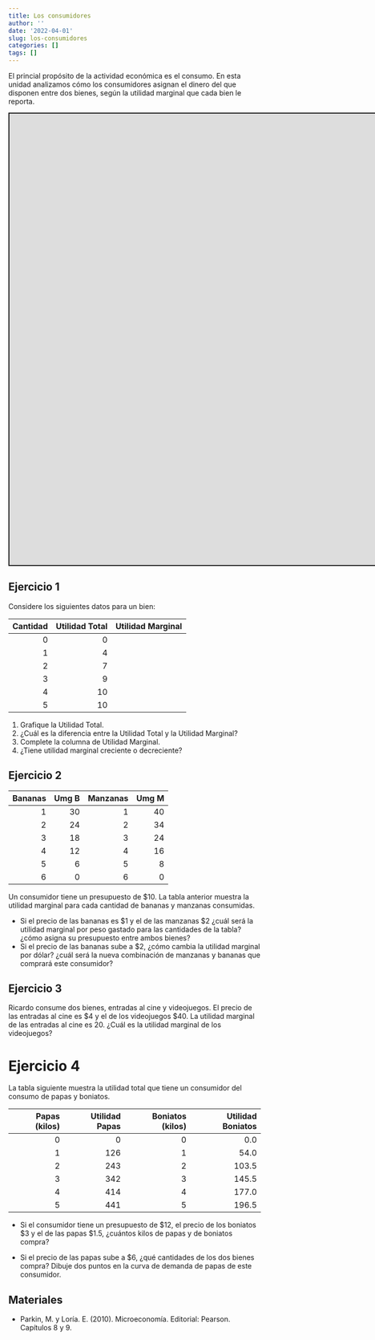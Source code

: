 ```yaml
---
title: Los consumidores
author: ''
date: '2022-04-01'
slug: los-consumidores
categories: []
tags: []
---
```


<script src="{{< blogdown/postref >}}index_files/fitvids/fitvids.min.js"></script>
<script src="{{< blogdown/postref >}}index_files/kePrint/kePrint.js"></script>
<link href="{{< blogdown/postref >}}index_files/bsTable/bootstrapTable.min.css" rel="stylesheet" />
<script src="{{< blogdown/postref >}}index_files/kePrint/kePrint.js"></script>
<link href="{{< blogdown/postref >}}index_files/bsTable/bootstrapTable.min.css" rel="stylesheet" />
<script src="{{< blogdown/postref >}}index_files/kePrint/kePrint.js"></script>

<link href="{{< blogdown/postref >}}index_files/bsTable/bootstrapTable.min.css" rel="stylesheet" />

El princial propósito de la actividad económica es el consumo. En esta unidad analizamos cómo los consumidores asignan el dinero del que disponen entre dos bienes, según la utilidad marginal que cada bien le reporta.

<div class="shareagain" style="min-width:300px;margin:1em auto;">
<iframe src="https://slides-consumidores.netlify.app/" width="1600" height="900" style="border:2px solid currentColor;" loading="lazy" allowfullscreen></iframe>
<script>fitvids('.shareagain', {players: 'iframe'});</script>
</div>

## Ejercicio 1

Considere los siguientes datos para un bien:

<table class="table table-striped table-hover" style="margin-left: auto; margin-right: auto;">
<thead>
<tr>
<th style="text-align:right;">
Cantidad
</th>
<th style="text-align:right;">
Utilidad Total
</th>
<th style="text-align:left;">
Utilidad Marginal
</th>
</tr>
</thead>
<tbody>
<tr>
<td style="text-align:right;">
0
</td>
<td style="text-align:right;">
0
</td>
<td style="text-align:left;">
</td>
</tr>
<tr>
<td style="text-align:right;">
1
</td>
<td style="text-align:right;">
4
</td>
<td style="text-align:left;">
</td>
</tr>
<tr>
<td style="text-align:right;">
2
</td>
<td style="text-align:right;">
7
</td>
<td style="text-align:left;">
</td>
</tr>
<tr>
<td style="text-align:right;">
3
</td>
<td style="text-align:right;">
9
</td>
<td style="text-align:left;">
</td>
</tr>
<tr>
<td style="text-align:right;">
4
</td>
<td style="text-align:right;">
10
</td>
<td style="text-align:left;">
</td>
</tr>
<tr>
<td style="text-align:right;">
5
</td>
<td style="text-align:right;">
10
</td>
<td style="text-align:left;">
</td>
</tr>
</tbody>
</table>

1.  Grafique la Utilidad Total.
2.  ¿Cuál es la diferencia entre la Utilidad Total y la Utilidad Marginal?
3.  Complete la columna de Utilidad Marginal.
4.  ¿Tiene utilidad marginal creciente o decreciente?

## Ejercicio 2

<table class="table table-striped table-hover" style="margin-left: auto; margin-right: auto;">
<thead>
<tr>
<th style="text-align:right;">
Bananas
</th>
<th style="text-align:right;">
Umg B
</th>
<th style="text-align:right;">
Manzanas
</th>
<th style="text-align:right;">
Umg M
</th>
</tr>
</thead>
<tbody>
<tr>
<td style="text-align:right;">
1
</td>
<td style="text-align:right;">
30
</td>
<td style="text-align:right;">
1
</td>
<td style="text-align:right;">
40
</td>
</tr>
<tr>
<td style="text-align:right;">
2
</td>
<td style="text-align:right;">
24
</td>
<td style="text-align:right;">
2
</td>
<td style="text-align:right;">
34
</td>
</tr>
<tr>
<td style="text-align:right;">
3
</td>
<td style="text-align:right;">
18
</td>
<td style="text-align:right;">
3
</td>
<td style="text-align:right;">
24
</td>
</tr>
<tr>
<td style="text-align:right;">
4
</td>
<td style="text-align:right;">
12
</td>
<td style="text-align:right;">
4
</td>
<td style="text-align:right;">
16
</td>
</tr>
<tr>
<td style="text-align:right;">
5
</td>
<td style="text-align:right;">
6
</td>
<td style="text-align:right;">
5
</td>
<td style="text-align:right;">
8
</td>
</tr>
<tr>
<td style="text-align:right;">
6
</td>
<td style="text-align:right;">
0
</td>
<td style="text-align:right;">
6
</td>
<td style="text-align:right;">
0
</td>
</tr>
</tbody>
</table>

Un consumidor tiene un presupuesto de \$10. La tabla anterior muestra la utilidad marginal para cada cantidad de bananas y manzanas consumidas.

-   Si el precio de las bananas es \$1 y el de las manzanas \$2 ¿cuál será la utilidad marginal por peso gastado para las cantidades de la tabla? ¿cómo asigna su presupuesto entre ambos bienes?
-   Si el precio de las bananas sube a \$2, ¿cómo cambia la utilidad marginal por dólar? ¿cuál será la nueva combinación de manzanas y bananas que comprará este consumidor?

## Ejercicio 3

Ricardo consume dos bienes, entradas al cine y videojuegos. El precio de las entradas al cine es \$4 y el de los videojuegos \$40. La utilidad marginal de las entradas al cine es 20. ¿Cuál es la utilidad marginal de los videojuegos?

# Ejercicio 4

La tabla siguiente muestra la utilidad total que tiene un consumidor del consumo de papas y boniatos.
<table class="table table-striped table-hover" style="width: auto !important; margin-left: auto; margin-right: auto;">
<thead>
<tr>
<th style="text-align:right;">
Papas (kilos)
</th>
<th style="text-align:right;">
Utilidad Papas
</th>
<th style="text-align:right;">
Boniatos (kilos)
</th>
<th style="text-align:right;">
Utilidad Boniatos
</th>
</tr>
</thead>
<tbody>
<tr>
<td style="text-align:right;">
0
</td>
<td style="text-align:right;">
0
</td>
<td style="text-align:right;">
0
</td>
<td style="text-align:right;">
0.0
</td>
</tr>
<tr>
<td style="text-align:right;">
1
</td>
<td style="text-align:right;">
126
</td>
<td style="text-align:right;">
1
</td>
<td style="text-align:right;">
54.0
</td>
</tr>
<tr>
<td style="text-align:right;">
2
</td>
<td style="text-align:right;">
243
</td>
<td style="text-align:right;">
2
</td>
<td style="text-align:right;">
103.5
</td>
</tr>
<tr>
<td style="text-align:right;">
3
</td>
<td style="text-align:right;">
342
</td>
<td style="text-align:right;">
3
</td>
<td style="text-align:right;">
145.5
</td>
</tr>
<tr>
<td style="text-align:right;">
4
</td>
<td style="text-align:right;">
414
</td>
<td style="text-align:right;">
4
</td>
<td style="text-align:right;">
177.0
</td>
</tr>
<tr>
<td style="text-align:right;">
5
</td>
<td style="text-align:right;">
441
</td>
<td style="text-align:right;">
5
</td>
<td style="text-align:right;">
196.5
</td>
</tr>
</tbody>
</table>

-   Si el consumidor tiene un presupuesto de \$12, el precio de los boniatos \$3 y el de las papas \$1.5, ¿cuántos kilos de papas y de boniatos compra?

-   Si el precio de las papas sube a \$6, ¿qué cantidades de los dos bienes compra? Dibuje dos puntos en la curva de demanda de papas de este consumidor.

## Materiales

-   Parkin, M. y Loría. E. (2010). Microeconomía. Editorial: Pearson. Capítulos 8 y 9.

